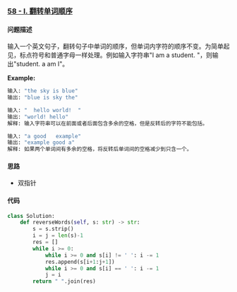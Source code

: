 ### [58 - I. 翻转单词顺序](https://leetcode-cn.com/problems/fan-zhuan-dan-ci-shun-xu-lcof/)

#### 问题描述
输入一个英文句子，翻转句子中单词的顺序，但单词内字符的顺序不变。为简单起见，标点符号和普通字母一样处理。例如输入字符串"I am a student. "，则输出"student. a am I"。

**Example:**
```python
输入: "the sky is blue"
输出: "blue is sky the"
```
```python
输入: "  hello world!  "
输出: "world! hello"
解释: 输入字符串可以在前面或者后面包含多余的空格，但是反转后的字符不能包括。
```
```python
输入: "a good   example"
输出: "example good a"
解释: 如果两个单词间有多余的空格，将反转后单词间的空格减少到只含一个。
```

#### 思路
- 双指针

#### 代码

```python
class Solution:
    def reverseWords(self, s: str) -> str:
        s = s.strip()
        i = j = len(s)-1
        res = []
        while i >= 0:
            while i >= 0 and s[i] != ' ': i -= 1
            res.append(s[i+1:j+1])
            while i >= 0 and s[i] == ' ': i -= 1
            j = i
        return " ".join(res)
```